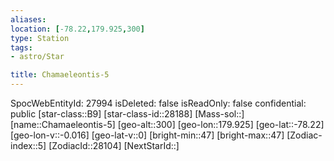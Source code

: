 ```yaml
---
aliases: 
location: [-78.22,179.925,300]
type: Station
tags:
- astro/Star

title: Chamaeleontis-5
---
```

SpocWebEntityId: 27994
isDeleted: false
isReadOnly: false
confidential: public
[star-class::B9]
[star-class-id::28188]
[Mass-sol::]
[name::Chamaeleontis-5]
[geo-alt::300]
[geo-lon::179.925]
[geo-lat::-78.22]
[geo-lon-v::-0.016]
[geo-lat-v::0]
[bright-min::47]
[bright-max::47]
[Zodiac-index::5]
[ZodiacId::28104]
[NextStarId::]



